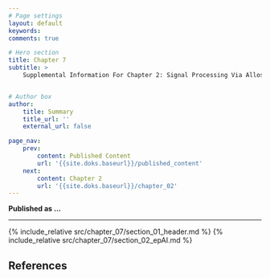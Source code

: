 ```yaml
---
# Page settings
layout: default
keywords:
comments: true

# Hero section
title: Chapter 7
subtitle: > 
    Supplemental Information For Chapter 2: Signal Processing Via Allosteric Transcription Factors 


# Author box
author:
    title: Summary
    title_url: ''
    external_url: false

page_nav:
    prev:
        content: Published Content
        url: '{{site.doks.baseurl}}/published_content'
    next:
        content: Chapter 2
        url: '{{site.doks.baseurl}}/chapter_02'
---
```


**Published as ...**
<hr/>
{% include_relative src/chapter_07/section_01_header.md %}
{% include_relative src/chapter_07/section_02_epAI.md %}

## References
